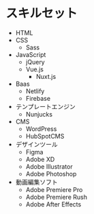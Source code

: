 # スキルセット
* HTML
* CSS
  * Sass
* JavaScript
  * jQuery
  * Vue.js
    * Nuxt.js
* Baas
  * Netlify
  * Firebase
* テンプレートエンジン
  * Nunjucks
* CMS
  * WordPress
  * HubSpotCMS
* デザインツール
  * Figma
  * Adobe XD
  * Adobe Illustrator
  * Adobe Photoshop
* 動画編集ソフト
  * Adobe Premiere Pro
  * Adobe Premiere Rush
  * Adobe After Effects